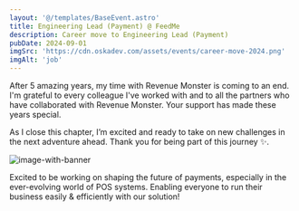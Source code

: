 ```yaml
---
layout: '@/templates/BaseEvent.astro'
title: Engineering Lead (Payment) @ FeedMe
description: Career move to Engineering Lead (Payment)
pubDate: 2024-09-01
imgSrc: 'https://cdn.oskadev.com/assets/events/career-move-2024.png'
imgAlt: 'job'
---
```


After 5 amazing years, my time with Revenue Monster is coming to an end. I'm grateful to every colleague I've worked with and to all the partners who have collaborated with Revenue Monster. Your support has made these years special.

As I close this chapter, I’m excited and ready to take on new challenges in the next adventure ahead. Thank you for being part of this journey ✨. 

![image-with-banner](https://cdn.oskadev.com/assets/events/career-move-2024-banner.jpeg)

Excited to be working on shaping the future of payments, especially in the ever-evolving world of POS systems. Enabling everyone to run their business easily & efficiently with our solution!
